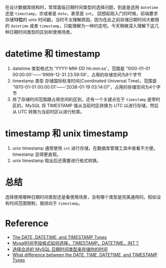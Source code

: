 在设计数据库结构时，常常面临日期时间类型的选择问题，到底是选用 `datetime` 还是 `timestamp`，亦或者是 `date`，甚至是 `int`。
回想起刚入门的时候，前端要求存储**13位**的 unix 时间戳，当时不太理解原因，因为在此之前存储日期时间大都用的 `datetime` 或者 `timestamp`，只能理解为一种约定吧。今天稍微深入理解下这几种日期时间类型的区别和使用场景。

# datetime 和 timestamp
1. datetime 类型格式为 'YYYY-MM-DD hh:mm:ss'，范围是 '1000-01-01 00:00:00'——'9999-12-31 23:59:59'，占用的存储空间为8个字节    
2. timestamp 类型 存储国际标准时间(Coordinated Universal Time)，范围是 '1970-01-01 00:00:01'——'2038-01-19 03:14:07'，占用的存储空间为4个字节  
3. 除了存储时间范围跟占用空间的区别，还有一个关键点在于 `timestamp` 是带时区的，MySQL 将 TIMESTAMP 值从当前时区转换为 UTC 以进行存储，然后从 UTC 转换为当前时区以进行检索。 

# timestamp 和 unix timestamp
1. unix timestamp 通常使用 `int` 进行存储，在数据库管理工具中查看不方便。 timestamp 显得更直观。
2. unix timestamp 取出后还需要进行格式转换。

# 总结
选择使用哪种日期时间类型还是看使用场景，没有哪个类型是完美通用的。假如没有时间范围限制，我倾向于 `timestamp`。



# Reference
- [The DATE, DATETIME, and TIMESTAMP Types](https://dev.mysql.com/doc/refman/8.0/en/datetime.html)
- [Mysql时间字段格式如何选择，TIMESTAMP，DATETIME，INT？](https://segmentfault.com/q/1010000000121702)
- [选择合适的 MySQL 日期时间类型来存储你的时间
](https://learnku.com/laravel/t/2495/select-the-appropriate-mysql-date-time-type-to-store-your-time)
- [What difference between the DATE, TIME, DATETIME, and TIMESTAMP Types](https://stackoverflow.com/questions/31761047/what-difference-between-the-date-time-datetime-and-timestamp-types/56138746)
